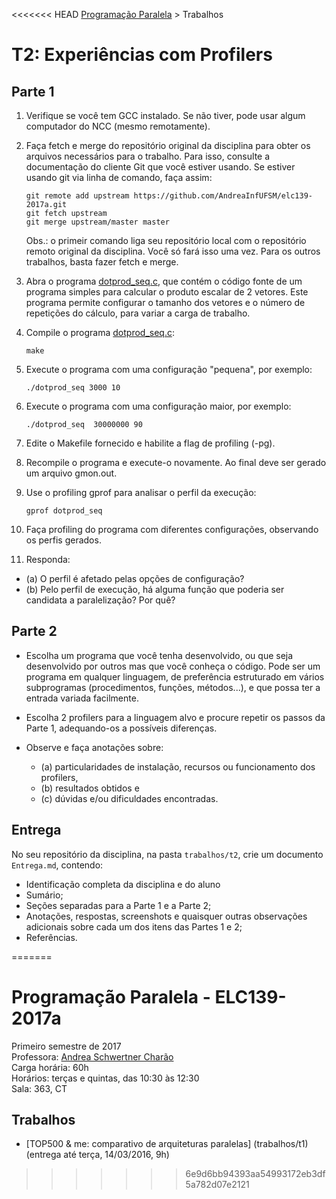 <<<<<<< HEAD
[Programação Paralela](https://github.com/AndreaInfUFSM/elc139-2016a) > Trabalhos

# T2: Experiências com Profilers


## Parte 1

1. Verifique se você tem GCC instalado. Se não tiver, pode usar algum computador do NCC (mesmo remotamente).

2. Faça fetch e merge do repositório original da disciplina para obter os arquivos necessários para o trabalho. 
Para isso, consulte a documentação do cliente Git que você estiver usando. Se estiver usando git via linha de comando, faça assim:
   ```
   git remote add upstream https://github.com/AndreaInfUFSM/elc139-2017a.git
   git fetch upstream
   git merge upstream/master master
   ```
   Obs.: o primeir comando liga seu repositório local com o repositório remoto original da disciplina. Você só fará isso uma vez. 
   Para os outros trabalhos, basta fazer fetch e merge.
  
3. Abra o programa [dotprod_seq.c](dotprod_seq/dotprod_seq.c), que contém o código fonte de um programa simples para calcular o produto escalar de 2 vetores. 
Este programa permite configurar o tamanho dos vetores e o número de repetições do cálculo, para variar a carga de trabalho.

3. Compile o programa [dotprod_seq.c](dotprod_seq/dotprod_seq.c):

   ```
   make
   ```

4. Execute o programa com uma configuração "pequena", por exemplo:

   ```
   ./dotprod_seq 3000 10
   ```

5. Execute o programa com uma configuração maior, por exemplo:

   ```
   ./dotprod_seq  30000000 90
   ```

6. Edite o Makefile fornecido e habilite a flag de profiling (-pg).

7. Recompile o programa e execute-o novamente. Ao final deve ser gerado um arquivo gmon.out.

8. Use o profiling gprof para analisar o perfil da execução:

   ```
   gprof dotprod_seq
   ```

9. Faça profiling do programa com diferentes configurações, observando os perfis gerados.

10. Responda:
  - (a) O perfil é afetado pelas opções de configuração?
  - (b) Pelo perfil de execução, há alguma função que poderia ser candidata a paralelização? Por quê?



## Parte 2


+ Escolha um programa que você tenha desenvolvido, ou que seja desenvolvido por outros mas que você conheça o código. 
Pode ser um programa em qualquer linguagem, de preferência estruturado em vários subprogramas (procedimentos, funções, métodos...), e que possa ter a entrada variada facilmente.

+ Escolha 2 profilers para a linguagem alvo e procure repetir os passos da Parte 1, adequando-os a possíveis diferenças.

+ Observe e faça anotações sobre: 
   - (a) particularidades de instalação, recursos ou funcionamento dos profilers, 
   - (b) resultados obtidos e 
   - (c) dúvidas e/ou dificuldades encontradas.


## Entrega

No seu repositório da disciplina, na pasta `trabalhos/t2`, crie um documento `Entrega.md`, contendo:
 - Identificação completa da disciplina e do aluno
 - Sumário;
 - Seções separadas para a Parte 1 e a Parte 2;
 - Anotações, respostas, screenshots e quaisquer outras observações adicionais sobre cada um dos itens das Partes 1 e 2;
 - Referências.



=======
# Programação Paralela - ELC139-2017a
Primeiro semestre de 2017  
Professora: [Andrea Schwertner Charão](http://www.inf.ufsm.br/~andrea)  
Carga horária: 60h  
Horários: terças e quintas, das 10:30 às 12:30  
Sala: 363, CT


## Trabalhos
 - [TOP500 & me: comparativo de arquiteturas paralelas] (trabalhos/t1) (entrega até terça, 14/03/2016, 9h)
 
<!--
 - [Experiências com profilers] (trabalhos/t2) (entrega até quarta, 23/03/2016, 23h59)
 - [Programação paralela multithread] (trabalhos/t3) (entrega até segunda, 04/04/2016, 23h59)
 - [Floyd-Warshall paralelo em multicore] (trabalhos/t4) (entrega até quarta, 20/04, 23h59)
 - [Mistério dos primos em OpenMP] (trabalhos/t5) (entrega até quarta, 04/05, 23h59)
 - [Ray-tracer paralelo com MPI] (trabalhos/t6) (entregas parciais até as aulas dos dias 31/05 e 02/06; entrega final até dia 06/06, 23:59)
-->

>>>>>>> 6e9d6bb94393aa54993172eb3df5a782d07e2121

